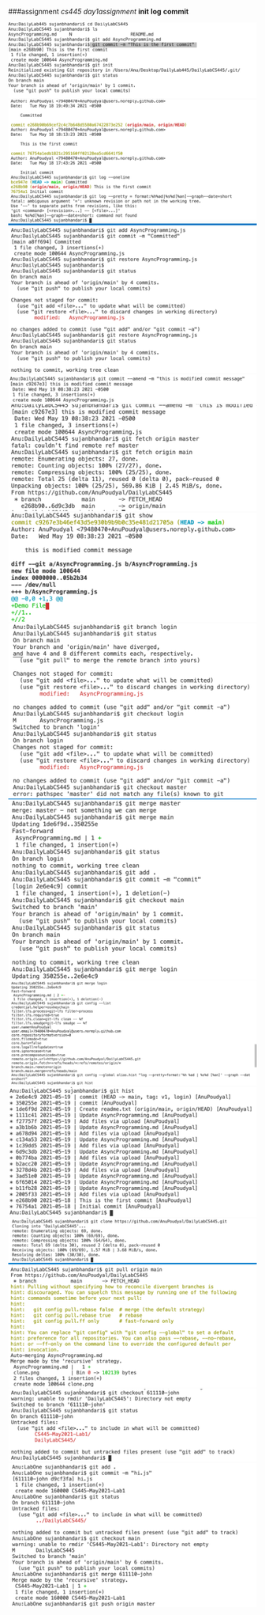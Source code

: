 ###assignment
_cs445 day1assignment_
**init** **log** **commit**

![git init commit](https://github.com/AnuPoudyal/DailyLabCS445/blob/main/init:commit.png)
![git log](https://github.com/AnuPoudyal/DailyLabCS445/blob/main/log.png)
![git restore](https://github.com/AnuPoudyal/DailyLabCS445/blob/main/restore.png)
![git amend](https://github.com/AnuPoudyal/DailyLabCS445/blob/main/amend.png)
![git fetch](https://github.com/AnuPoudyal/DailyLabCS445/blob/main/fetch.png)
![git show](https://github.com/AnuPoudyal/DailyLabCS445/blob/main/show.png)
![git show](https://github.com/AnuPoudyal/DailyLabCS445/blob/main/branch.png)
![git merge](https://github.com/AnuPoudyal/DailyLabCS445/blob/main/merge.png)
![git alias](https://github.com/AnuPoudyal/DailyLabCS445/blob/main/alias.png)
![git tag](https://github.com/AnuPoudyal/DailyLabCS445/blob/main/tag.png)
![git clone](https://github.com/AnuPoudyal/DailyLabCS445/blob/main/clone.png)
![git pull](https://github.com/AnuPoudyal/DailyLabCS445/blob/main/pull.png)
![git checkout](https://github.com/AnuPoudyal/DailyLabCS445/blob/main/checkout.png)
![git main](https://github.com/AnuPoudyal/DailyLabCS445/blob/main/main.png)

